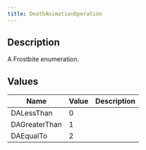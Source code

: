 ```yaml
---
title: DeathAnimationOperation
---
```

## Description

A Frostbite enumeration.

## Values

| Name          | Value | Description |
| ------------- | ----- | ----------- |
| DALessThan    | 0     |             |
| DAGreaterThan | 1     |             |
| DAEqualTo     | 2     |             |
